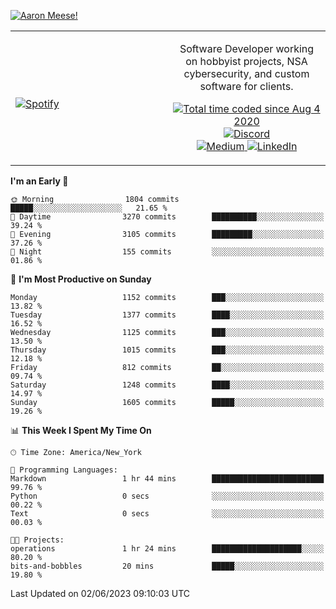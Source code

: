 [![Aaron Meese!](https://user-images.githubusercontent.com/17814535/88975338-a2aabf00-d27f-11ea-963f-8a19608716b4.png)](https://github.com/ajmeese7/readme-ascii "README ASCII")

<!-- Modified from project here: https://github.com/novatorem/novatorem -->
<table width="100%">
  <tr>
  <td width="50%">

&nbsp; <br> [![Spotify](https://ajmeese7.vercel.app/api/spotify)](https://open.spotify.com/user/ajmeese)

  </td>
  <td width="50%">
    <p align="center">
    Software Developer working on hobbyist projects, NSA cybersecurity, and custom software for clients.
    </p>
    <p align="center">
      <a href="https://wakatime.com/@f726891d-3b02-46cd-9b60-e8c59f9e2b14">
        <img src="https://wakatime.com/badge/user/f726891d-3b02-46cd-9b60-e8c59f9e2b14.svg" alt="Total time coded since Aug 4 2020" title="WakaTime" />
      </a>
      <a href="http://link.aaronmeese.com/discord">
        <img src="https://img.shields.io/badge/discord-ajmeese7%234835-369?style=flat-square&logo=discord&logoColor=white&color=purple" alt="Discord" title="Discord">
      </a>
      <br />
      <a href="https://link.aaronmeese.com/medium">
        <img src="https://img.shields.io/badge/medium-ajmeese7-1DB954?style=flat-square&logo=medium&logoColor=white" alt="Medium" title="Medium">
      </a>
      <a href="https://link.aaronmeese.com/linkedin">
        <img src="https://img.shields.io/badge/linkedIn-aaronmeese-1DB954?style=flat-square&logo=linkedin&logoColor=white&color=blue" alt="LinkedIn" title="LinkedIn">
      </a>
    </p>
  </td>

</table>

[//]: <> (The `&nbsp;` is to have Aphelion take up more space)

<!--START_SECTION:waka-->
**I'm an Early 🐤** 

```text
🌞 Morning                1804 commits        █████░░░░░░░░░░░░░░░░░░░░   21.65 % 
🌆 Daytime                3270 commits        ██████████░░░░░░░░░░░░░░░   39.24 % 
🌃 Evening                3105 commits        █████████░░░░░░░░░░░░░░░░   37.26 % 
🌙 Night                  155 commits         ░░░░░░░░░░░░░░░░░░░░░░░░░   01.86 % 
```
📅 **I'm Most Productive on Sunday** 

```text
Monday                   1152 commits        ███░░░░░░░░░░░░░░░░░░░░░░   13.82 % 
Tuesday                  1377 commits        ████░░░░░░░░░░░░░░░░░░░░░   16.52 % 
Wednesday                1125 commits        ███░░░░░░░░░░░░░░░░░░░░░░   13.50 % 
Thursday                 1015 commits        ███░░░░░░░░░░░░░░░░░░░░░░   12.18 % 
Friday                   812 commits         ██░░░░░░░░░░░░░░░░░░░░░░░   09.74 % 
Saturday                 1248 commits        ████░░░░░░░░░░░░░░░░░░░░░   14.97 % 
Sunday                   1605 commits        █████░░░░░░░░░░░░░░░░░░░░   19.26 % 
```


📊 **This Week I Spent My Time On** 

```text
🕑︎ Time Zone: America/New_York

💬 Programming Languages: 
Markdown                 1 hr 44 mins        █████████████████████████   99.76 % 
Python                   0 secs              ░░░░░░░░░░░░░░░░░░░░░░░░░   00.22 % 
Text                     0 secs              ░░░░░░░░░░░░░░░░░░░░░░░░░   00.03 % 

🐱‍💻 Projects: 
operations               1 hr 24 mins        ████████████████████░░░░░   80.20 % 
bits-and-bobbles         20 mins             █████░░░░░░░░░░░░░░░░░░░░   19.80 % 
```


 Last Updated on 02/06/2023 09:10:03 UTC
<!--END_SECTION:waka-->
